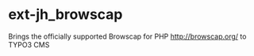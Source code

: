 # ext-jh_browscap
Brings the officially supported Browscap for PHP http://browscap.org/ to TYPO3 CMS
